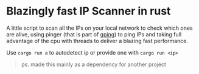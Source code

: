 # Blazingly fast IP Scanner in rust

A little script to scan all the IPs on your local network to check which ones are alive, using pinger (that is part of [gping](https://github.com/orf/gping)) to ping IPs and taking full advantage of the cpu with threads to deliver a blazing fast performance.

Use `cargo run a` to autodetect ip or provide one with `cargo run <ip>`

> ps. made this mainly as a dependency for another project